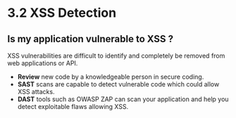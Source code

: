 # 3.2 XSS Detection

## Is my application vulnerable to XSS ?

XSS vulnerabilities are difficult to identify and completely be removed from web applications or API.

- **Review** new code by a knowledgeable person in secure coding.
- **SAST** scans are  capable to detect vulnerable code which could allow XSS attacks.
- **DAST** tools such as OWASP ZAP can scan your application and help you detect exploitable flaws allowing XSS.
